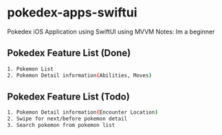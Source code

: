 # pokedex-apps-swiftui
Pokedex iOS Application using SwiftUI using MVVM
Notes: Im a beginner

## Pokedex Feature List (Done)

```bash
1. Pokemon List
2. Pokemon Detail information(Abilities, Moves)
```

## Pokedex Feature List (Todo)

```bash
1. Pokemon Detail information(Encounter Location)
2. Swipe for next/before pokemon detail
3. Search pokemon from pokemon list
```
